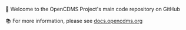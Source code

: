 📌 Welcome to the OpenCDMS Project's main code repository on GitHub

📚 For more information, please see [docs.opencdms.org](https://docs.opencdms.org)
